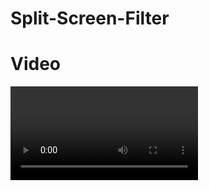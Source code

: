 # Split-Screen-Filter

# Video

![](https://github.com/18harsh/Split-Screen-Filter/blob/main/video.avi)
